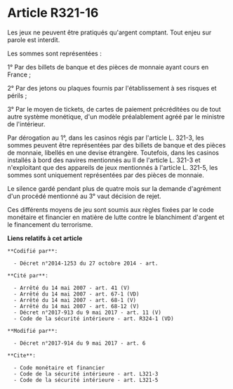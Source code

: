 # Article R321-16

Les jeux ne peuvent être pratiqués qu'argent comptant. Tout enjeu sur parole est interdit. 

Les sommes sont représentées : 

1° Par des billets de banque et des pièces de monnaie ayant cours en France ; 

2° Par des jetons ou plaques fournis par l'établissement à ses risques et périls ; 

3° Par le moyen de tickets, de cartes de paiement précréditées ou de tout autre système monétique, d'un modèle préalablement
agréé par le ministre de l'intérieur. 

Par dérogation au 1°, dans les casinos régis par l'article L. 321-3, les sommes peuvent être représentées par des billets de
banque et des pièces de monnaie, libellés en une devise étrangère. Toutefois, dans les casinos installés à bord des navires
mentionnés au II de l'article L. 321-3 et n'exploitant que des appareils de jeux mentionnés à l'article L. 321-5, les sommes
sont uniquement représentées par des pièces de monnaie. 

Le silence gardé pendant plus de quatre mois sur la demande d'agrément d'un procédé mentionné au 3° vaut décision de rejet. 

Ces différents moyens de jeu sont soumis aux règles fixées par le code monétaire et financier en matière de lutte contre le
blanchiment d'argent et le financement du terrorisme.

**Liens relatifs à cet article**

	**Codifié par**:

	  - Décret n°2014-1253 du 27 octobre 2014 - art.

	**Cité par**:

	  - Arrêté du 14 mai 2007 - art. 41 (V)
	  - Arrêté du 14 mai 2007 - art. 67-1 (VD)
	  - Arrêté du 14 mai 2007 - art. 68-1 (V)
	  - Arrêté du 14 mai 2007 - art. 68-12 (V)
	  - Décret n°2017-913 du 9 mai 2017 - art. 11 (V)
	  - Code de la sécurité intérieure - art. R324-1 (VD)

	**Modifié par**:

	  - Décret n°2017-914 du 9 mai 2017 - art. 6

	**Cite**:

	  - Code monétaire et financier
	  - Code de la sécurité intérieure - art. L321-3
	  - Code de la sécurité intérieure - art. L321-5
